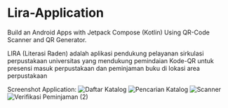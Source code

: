 # Lira-Application
Build an Android Apps with Jetpack Compose (Kotlin) Using QR-Code Scanner and QR Generator.

LIRA (Literasi Raden) adalah aplikasi pendukung pelayanan sirkulasi perpustakaan universitas yang mendukung pemindaian Kode-QR untuk presensi masuk perpustakaan dan peminjaman buku di lokasi area perpustakaan


Screenshot Application:
![Daftar Katalog](https://user-images.githubusercontent.com/36807013/215046118-d0fcc365-0b03-4864-833d-b070abb817be.jpg)
![Pencarian Katalog](https://user-images.githubusercontent.com/36807013/215046444-027d8b85-ba18-40db-9a91-28cf26d90eff.jpg)
![Scanner](https://user-images.githubusercontent.com/36807013/215046844-9c721f4f-676e-41e8-81b6-2bb842e11072.png)
![Verifikasi Peminjaman (2)](https://user-images.githubusercontent.com/36807013/215046905-9a4d2098-56da-4619-9c2e-d5286f6a1e7a.jpg)

